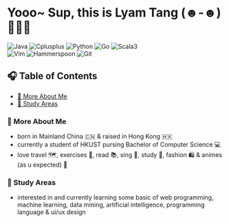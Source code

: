 # Yooo~ Sup, this is Lyam Tang (*☻-☻*) 🧑🏻‍💻

![Java](https://img.shields.io/badge/Code-Java-informational?style=flat&logo=java)
![Cplusplus](https://img.shields.io/badge/Code-C%2B%2B-informational?style=flat&logo=cplusplus&logoColor=%23659ad2)
![Python](https://img.shields.io/badge/Code-Python-informational?style=flat&logo=python)
![Go](https://img.shields.io/badge/Code-Go-informational?style=flat&logo=go)
![Scala3](https://img.shields.io/badge/Code-Scala3-informational?style=flat&logo=scala&logoColor=%23d23423&color=%23d23423)  
![Vim](https://img.shields.io/badge/Tool-Vim-informational?style=flat&logo=vim&logoColor=%237eb450&color=%237eb450)
![Hammerspoon](https://img.shields.io/badge/Tool-Hammerspoon-Informational?color=%23FFCE1B)
![Git](https://img.shields.io/badge/Tool-Git-Informational?logo=git&color=%23f15024)

## 🎧 Table of Contents

- [🪪 More About Me](#moreaboutme)
- [📑 Study Areas](#studyareas)

### 🪪 More About Me <a name="moreaboutme"></a>

- born in Mainland China 🇨🇳 & raised in Hong Kong 🇭🇰
- currently a student of HKUST pursing Bachelor of Computer Science 💻
- love travel 🗺️, exercises 🏸, read 📚, sing 🎤, study 📖, fashion 🛍️ & animes (as u expected) 🌈

### 📑 Study Areas <a name="studyareas"></a>

- interested in and currently learning some basic of web programming, machine learning, data mining, artificial intelligence, programming language & ui/ux design
